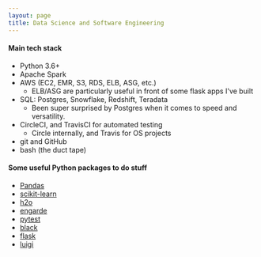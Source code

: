 ```yaml
---
layout: page
title: Data Science and Software Engineering
---
```


#### Main tech stack

* Python 3.6+
* Apache Spark
* AWS (EC2, EMR, S3, RDS, ELB, ASG, etc.)
    - ELB/ASG are particularly useful in front of some flask apps I've built
* SQL: Postgres, Snowflake, Redshift, Teradata
    - Been super surprised by Postgres when it comes to speed and versatility.
* CircleCI, and TravisCI for automated testing
    - Circle internally, and Travis for OS projects
* git and GitHub
* bash (the duct tape)


#### Some useful Python packages to do stuff

* [Pandas](https://pandas.pydata.org/)
* [scikit-learn](http://scikit-learn.org/stable/)
* [h2o](https://www.h2o.ai/)
* [engarde](https://github.com/TomAugspurger/engarde)
* [pytest](https://docs.pytest.org/en/latest/)
* [black](https://github.com/ambv/black)
* [flask](http://flask.pocoo.org/)
* [luigi](https://github.com/spotify/luigi)
